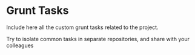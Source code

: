 Grunt Tasks
===========

Include here all the custom grunt tasks related to the project.

Try to isolate common tasks in separate repositories, and share with your colleagues
